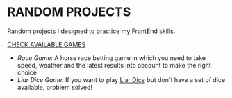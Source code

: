 # RANDOM PROJECTS

Random projects I designed to practice my FrontEnd skills.

[CHECK AVAILABLE GAMES](https://randomprojects-green.vercel.app/)

- _Race Game:_ A horse race betting game in which you need to take speed, weather and the latest results into account to make the right choice
- _Liar Dice Game:_ If you want to play [Liar Dice](https://www.dicegamedepot.com/liars-dice-rules/) but don't have a set of dice available, problem solved!
